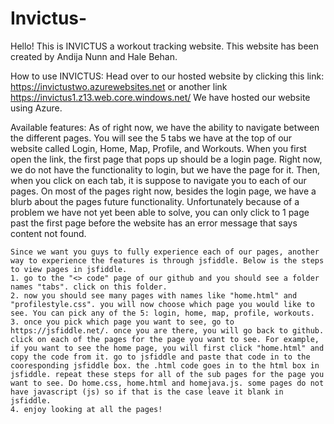 # Invictus-

Hello! This is INVICTUS a workout tracking website. This website has been created by Andija Nunn and Hale Behan. 

How to use INVICTUS: 
    Head over to our hosted website by clicking this link: https://invictustwo.azurewebsites.net or another link https://invictus1.z13.web.core.windows.net/ 
                We have hosted our website using Azure. 

Available features: 
    As of right now, we have the ability to navigate between the different pages. You will see the 5 tabs we have at the top of our website called Login, Home, Map, Profile, and Workouts. When you first open the link, the first page that pops up should be a login page. Right now, we do not have the functionality to login, but we have the page for it. Then, when you click on each tab, it is suppose to navigate you to each of our pages. On most of the pages right now, besides the login page, we have a blurb about the pages future functionality. Unfortunately because of a problem we have not yet been able to solve, you can only click to 1 page past the first page before the website has an error message that says content not found. 
    
    Since we want you guys to fully experience each of our pages, another way to experience the features is through jsfiddle. Below is the steps to view pages in jsfiddle. 
    1. go to the "<> code" page of our github and you should see a folder names "tabs". click on this folder. 
    2. now you should see many pages with names like "home.html" and "profilestyle.css". you will now choose which page you would like to see. You can pick any of the 5: login, home, map, profile, workouts. 
    3. once you pick which page you want to see, go to https://jsfiddle.net/. once you are there, you will go back to github. click on each of the pages for the page you want to see. For example, if you want to see the home page, you will first click "home.html" and copy the code from it. go to jsfiddle and paste that code in to the cooresponding jsfiddle box. the .html code goes in to the html box in jsfiddle. repeat these steps for all of the sub pages for the page you want to see. Do home.css, home.html and homejava.js. some pages do not have javascript (js) so if that is the case leave it blank in jsfiddle. 
    4. enjoy looking at all the pages! 
    
